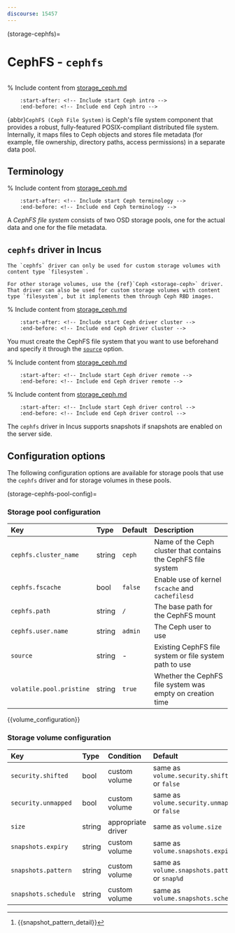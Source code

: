 ```yaml
---
discourse: 15457
---
```


(storage-cephfs)=
# CephFS - `cephfs`

```{youtube} https://youtube.com/watch?v=kVLGbvRU98A
```

% Include content from [storage_ceph.md](storage_ceph.md)
```{include} storage_ceph.md
    :start-after: <!-- Include start Ceph intro -->
    :end-before: <!-- Include end Ceph intro -->
```

{abbr}`CephFS (Ceph File System)` is Ceph's file system component that provides a robust, fully-featured POSIX-compliant distributed file system.
Internally, it maps files to Ceph objects and stores file metadata (for example, file ownership, directory paths, access permissions) in a separate data pool.

## Terminology

% Include content from [storage_ceph.md](storage_ceph.md)
```{include} storage_ceph.md
    :start-after: <!-- Include start Ceph terminology -->
    :end-before: <!-- Include end Ceph terminology -->
```

A *CephFS file system* consists of two OSD storage pools, one for the actual data and one for the file metadata.

## `cephfs` driver in Incus

```{note}
The `cephfs` driver can only be used for custom storage volumes with content type `filesystem`.

For other storage volumes, use the {ref}`Ceph <storage-ceph>` driver.
That driver can also be used for custom storage volumes with content type `filesystem`, but it implements them through Ceph RBD images.
```

% Include content from [storage_ceph.md](storage_ceph.md)
```{include} storage_ceph.md
    :start-after: <!-- Include start Ceph driver cluster -->
    :end-before: <!-- Include end Ceph driver cluster -->
```

You must create the CephFS file system that you want to use beforehand and specify it through the [`source`](storage-cephfs-pool-config) option.

% Include content from [storage_ceph.md](storage_ceph.md)
```{include} storage_ceph.md
    :start-after: <!-- Include start Ceph driver remote -->
    :end-before: <!-- Include end Ceph driver remote -->
```

% Include content from [storage_ceph.md](storage_ceph.md)
```{include} storage_ceph.md
    :start-after: <!-- Include start Ceph driver control -->
    :end-before: <!-- Include end Ceph driver control -->
```

The `cephfs` driver in Incus supports snapshots if snapshots are enabled on the server side.

## Configuration options

The following configuration options are available for storage pools that use the `cephfs` driver and for storage volumes in these pools.

(storage-cephfs-pool-config)=
### Storage pool configuration

Key                           | Type                          | Default                                 | Description
:--                           | :---                          | :------                                 | :----------
`cephfs.cluster_name`         | string                        | `ceph`                                  | Name of the Ceph cluster that contains the CephFS file system
`cephfs.fscache`              | bool                          | `false`                                 | Enable use of kernel `fscache` and `cachefilesd`
`cephfs.path`                 | string                        | `/`                                     | The base path for the CephFS mount
`cephfs.user.name`            | string                        | `admin`                                 | The Ceph user to use
`source`                      | string                        | -                                       | Existing CephFS file system or file system path to use
`volatile.pool.pristine`      | string                        | `true`                                  | Whether the CephFS file system was empty on creation time

{{volume_configuration}}

### Storage volume configuration

Key                     | Type      | Condition                 | Default                                        | Description
:--                     | :---      | :--------                 | :------                                        | :----------
`security.shifted`      | bool      | custom volume             | same as `volume.security.shifted` or `false`   | {{enable_ID_shifting}}
`security.unmapped`     | bool      | custom volume             | same as `volume.security.unmapped` or `false`  | Disable ID mapping for the volume
`size`                  | string    | appropriate driver        | same as `volume.size`                          | Size/quota of the storage volume
`snapshots.expiry`      | string    | custom volume             | same as `volume.snapshots.expiry`              | {{snapshot_expiry_format}}
`snapshots.pattern`     | string    | custom volume             | same as `volume.snapshots.pattern` or `snap%d` | {{snapshot_pattern_format}} [^*]
`snapshots.schedule`    | string    | custom volume             | same as `volume.snapshots.schedule`            | {{snapshot_schedule_format}}

[^*]: {{snapshot_pattern_detail}}
